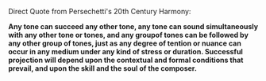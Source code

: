 
Direct Quote from Persechetti's 20th Century Harmony:

**Any tone can succeed any other tone, any tone can sound simultaneously with any other tone or tones, and any groupof tones can be followed by any other group of tones, just as any degree of tention or nuance can occur in any medium under any kind of stress or duration. Successful projection will depend upon the contextual and formal conditions that prevail, and upon the skill and the soul of the composer.**
